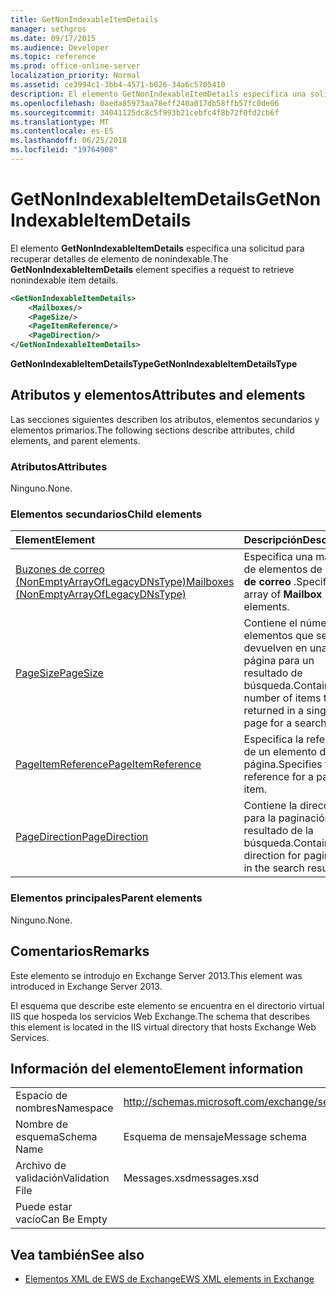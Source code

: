 ```yaml
---
title: GetNonIndexableItemDetails
manager: sethgros
ms.date: 09/17/2015
ms.audience: Developer
ms.topic: reference
ms.prod: office-online-server
localization_priority: Normal
ms.assetid: ce3994c1-3bb4-4571-b026-34a6c5705410
description: El elemento GetNonIndexableItemDetails especifica una solicitud para recuperar detalles de elemento de nonindexable.
ms.openlocfilehash: 0aeda85973aa78eff240a017db58ffb57fc0de06
ms.sourcegitcommit: 34041125dc8c5f993b21cebfc4f8b72f0fd2cb6f
ms.translationtype: MT
ms.contentlocale: es-ES
ms.lasthandoff: 06/25/2018
ms.locfileid: "19764908"
---
```

# <a name="getnonindexableitemdetails"></a><span data-ttu-id="fb311-103">GetNonIndexableItemDetails</span><span class="sxs-lookup"><span data-stu-id="fb311-103">GetNonIndexableItemDetails</span></span>

<span data-ttu-id="fb311-104">El elemento **GetNonIndexableItemDetails** especifica una solicitud para recuperar detalles de elemento de nonindexable.</span><span class="sxs-lookup"><span data-stu-id="fb311-104">The **GetNonIndexableItemDetails** element specifies a request to retrieve nonindexable item details.</span></span> 
  
```XML
<GetNonIndexableItemDetails>
    <Mailboxes/>
    <PageSize/>
    <PageItemReference/>
    <PageDirection/>
</GetNonIndexableItemDetails>
```

 <span data-ttu-id="fb311-105">**GetNonIndexableItemDetailsType**</span><span class="sxs-lookup"><span data-stu-id="fb311-105">**GetNonIndexableItemDetailsType**</span></span>
## <a name="attributes-and-elements"></a><span data-ttu-id="fb311-106">Atributos y elementos</span><span class="sxs-lookup"><span data-stu-id="fb311-106">Attributes and elements</span></span>

<span data-ttu-id="fb311-107">Las secciones siguientes describen los atributos, elementos secundarios y elementos primarios.</span><span class="sxs-lookup"><span data-stu-id="fb311-107">The following sections describe attributes, child elements, and parent elements.</span></span>
  
### <a name="attributes"></a><span data-ttu-id="fb311-108">Atributos</span><span class="sxs-lookup"><span data-stu-id="fb311-108">Attributes</span></span>

<span data-ttu-id="fb311-109">Ninguno.</span><span class="sxs-lookup"><span data-stu-id="fb311-109">None.</span></span>
  
### <a name="child-elements"></a><span data-ttu-id="fb311-110">Elementos secundarios</span><span class="sxs-lookup"><span data-stu-id="fb311-110">Child elements</span></span>

|<span data-ttu-id="fb311-111">**Element**</span><span class="sxs-lookup"><span data-stu-id="fb311-111">**Element**</span></span>|<span data-ttu-id="fb311-112">**Descripción**</span><span class="sxs-lookup"><span data-stu-id="fb311-112">**Description**</span></span>|
|:-----|:-----|
|[<span data-ttu-id="fb311-113">Buzones de correo (NonEmptyArrayOfLegacyDNsType)</span><span class="sxs-lookup"><span data-stu-id="fb311-113">Mailboxes (NonEmptyArrayOfLegacyDNsType)</span></span>](mailboxes-nonemptyarrayoflegacydnstype.md) <br/> |<span data-ttu-id="fb311-114">Especifica una matriz de elementos de **buzón de correo** .</span><span class="sxs-lookup"><span data-stu-id="fb311-114">Specifies an array of **Mailbox** elements.</span></span>  <br/> |
|[<span data-ttu-id="fb311-115">PageSize</span><span class="sxs-lookup"><span data-stu-id="fb311-115">PageSize</span></span>](pagesize.md) <br/> |<span data-ttu-id="fb311-116">Contiene el número de elementos que se devuelven en una sola página para un resultado de búsqueda.</span><span class="sxs-lookup"><span data-stu-id="fb311-116">Contains the number of items to be returned in a single page for a search result.</span></span>  <br/> |
|[<span data-ttu-id="fb311-117">PageItemReference</span><span class="sxs-lookup"><span data-stu-id="fb311-117">PageItemReference</span></span>](pageitemreference.md) <br/> |<span data-ttu-id="fb311-118">Especifica la referencia de un elemento de página.</span><span class="sxs-lookup"><span data-stu-id="fb311-118">Specifies the reference for a page item.</span></span>  <br/> |
|[<span data-ttu-id="fb311-119">PageDirection</span><span class="sxs-lookup"><span data-stu-id="fb311-119">PageDirection</span></span>](pagedirection.md) <br/> |<span data-ttu-id="fb311-120">Contiene la dirección para la paginación en el resultado de la búsqueda.</span><span class="sxs-lookup"><span data-stu-id="fb311-120">Contains the direction for pagination in the search result.</span></span>  <br/> |
   
### <a name="parent-elements"></a><span data-ttu-id="fb311-121">Elementos principales</span><span class="sxs-lookup"><span data-stu-id="fb311-121">Parent elements</span></span>

<span data-ttu-id="fb311-122">Ninguno.</span><span class="sxs-lookup"><span data-stu-id="fb311-122">None.</span></span>
  
## <a name="remarks"></a><span data-ttu-id="fb311-123">Comentarios</span><span class="sxs-lookup"><span data-stu-id="fb311-123">Remarks</span></span>

<span data-ttu-id="fb311-124">Este elemento se introdujo en Exchange Server 2013.</span><span class="sxs-lookup"><span data-stu-id="fb311-124">This element was introduced in Exchange Server 2013.</span></span>
  
<span data-ttu-id="fb311-125">El esquema que describe este elemento se encuentra en el directorio virtual IIS que hospeda los servicios Web Exchange.</span><span class="sxs-lookup"><span data-stu-id="fb311-125">The schema that describes this element is located in the IIS virtual directory that hosts Exchange Web Services.</span></span>
  
## <a name="element-information"></a><span data-ttu-id="fb311-126">Información del elemento</span><span class="sxs-lookup"><span data-stu-id="fb311-126">Element information</span></span>

|||
|:-----|:-----|
|<span data-ttu-id="fb311-127">Espacio de nombres</span><span class="sxs-lookup"><span data-stu-id="fb311-127">Namespace</span></span>  <br/> |http://schemas.microsoft.com/exchange/services/2006/messages  <br/> |
|<span data-ttu-id="fb311-128">Nombre de esquema</span><span class="sxs-lookup"><span data-stu-id="fb311-128">Schema Name</span></span>  <br/> |<span data-ttu-id="fb311-129">Esquema de mensaje</span><span class="sxs-lookup"><span data-stu-id="fb311-129">Message schema</span></span>  <br/> |
|<span data-ttu-id="fb311-130">Archivo de validación</span><span class="sxs-lookup"><span data-stu-id="fb311-130">Validation File</span></span>  <br/> |<span data-ttu-id="fb311-131">Messages.xsd</span><span class="sxs-lookup"><span data-stu-id="fb311-131">messages.xsd</span></span>  <br/> |
|<span data-ttu-id="fb311-132">Puede estar vacío</span><span class="sxs-lookup"><span data-stu-id="fb311-132">Can Be Empty</span></span>  <br/> ||
   
## <a name="see-also"></a><span data-ttu-id="fb311-133">Vea también</span><span class="sxs-lookup"><span data-stu-id="fb311-133">See also</span></span>



- [<span data-ttu-id="fb311-134">Elementos XML de EWS de Exchange</span><span class="sxs-lookup"><span data-stu-id="fb311-134">EWS XML elements in Exchange</span></span>](ews-xml-elements-in-exchange.md)

